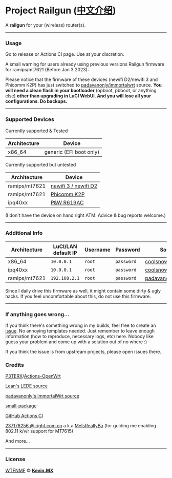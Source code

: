 # Project Railgun ([中文介绍](README_zh.md))

A **railgun** for your (wireless) router(s).

***

### Usage

Go to release or Actions CI page. Use at your discretion.

A small warning for users already using previous versions Railgun firmware for ramips/mt7621 (Before Jan 3 2023):

Please notice that the firmware of these devices (newifi D2/newifi 3 and Phicomm K2P) has just switched to [padavanonly/immortalwrt](https://github.com/padavanonly/immortalwrt) source. **You will need a clean flash in your bootloader** (opboot, pbboot, or anything else) **other than upgrading in LuCI WebUI. And you will lose all your configurations. Do backups.**

***

### Supported Devices

Currently supported & Tested

|Architecture|Device|
|-|-|
|x86_64|generic (EFI boot only)|

Currently supported but untested

|Architecture|Device|
|-|-|
|ramips/mt7621|[newifi 3 / newifi D2](https://openwrt.org/toh/lenovo/newifi_d2)|
|ramips/mt7621|[Phicomm K2P](https://openwrt.org/toh/phicomm/k2p_ke2p)|
|ipq40xx|[P&W R619AC](https://openwrt.org/toh/p_w/r619ac)|

(I don't have the device on hand right ATM. Advice & bug reports welcome.)

***

### Additional Info

|Architecture|LuCI/LAN default IP|Username|Password|Source Repo|
|-|-|-|-|-|
|x86_64|`10.0.0.1`|`root`|`password`|[coolsnowwolf/lede](https://github.com/coolsnowwolf/lede)|
|ipq40xx|`10.0.0.1`|`root`|`password`|[coolsnowwolf/lede](https://github.com/coolsnowwolf/lede)|
|ramips/mt7621|`192.168.2.1`|`root`|`password`|[padavanonly/immortalwrt](https://github.com/padavanonly/immortalwrt)|

Since I daily drive this firmware as well, it might contain some dirty & ugly hacks. If you feel uncomfortable about this, do not use this firmware.

***

### If anything goes wrong...

If you think there's something wrong in my builds, feel free to create an [issue](https://github.com/KevinMX/Railgun/issues/new/choose). No annoying templates needed. Just remember to leave enough information (how to reproduce, necessary logs, etc) here. Nobody like guess your problem and come up with a solution out of no where :)

If you think the issue is from upstream projects, please open issues there.

### Credits

[P3TERX](https://p3terx.com)/[Actions-OpenWrt](https://github.com/P3TERX/Actions-OpenWrt)

[Lean's LEDE source](https://github.com/coolsnowwolf/lede)

[padavanonly's ImmortalWrt source](https://github.com/padavanonly/immortalwrt)

[small-package](https://github.com/kenzok8/small-package)

[GitHub Actions CI](https://github.com/features/actions)

[237176256 @ right.com.cn](https://www.right.com.cn/forum/space-uid-364126.html) a.k.a [MeIsReallyBa](https://github.com/MeIsReallyBa) (for guiding me enabling 802.11 k/v/r support for MT7615)

And more...

***

### License

[WTFNMF](https://github.com/adversary-org/wtfnmf) © [**Kevin.MX**](https://mary.kevinmx.top)
